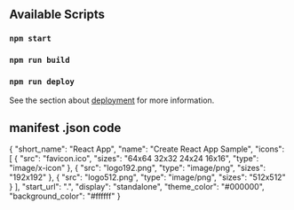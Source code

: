 ## Available Scripts

### `npm start`

### `npm run build`

### `npm run deploy`

See the section about [deployment](https://facebook.github.io/create-react-app/docs/deployment) for more information.

## manifest .json code

{
"short_name": "React App",
"name": "Create React App Sample",
"icons": [
{
"src": "favicon.ico",
"sizes": "64x64 32x32 24x24 16x16",
"type": "image/x-icon"
},
{
"src": "logo192.png",
"type": "image/png",
"sizes": "192x192"
},
{
"src": "logo512.png",
"type": "image/png",
"sizes": "512x512"
}
],
"start_url": ".",
"display": "standalone",
"theme_color": "#000000",
"background_color": "#ffffff"
}
